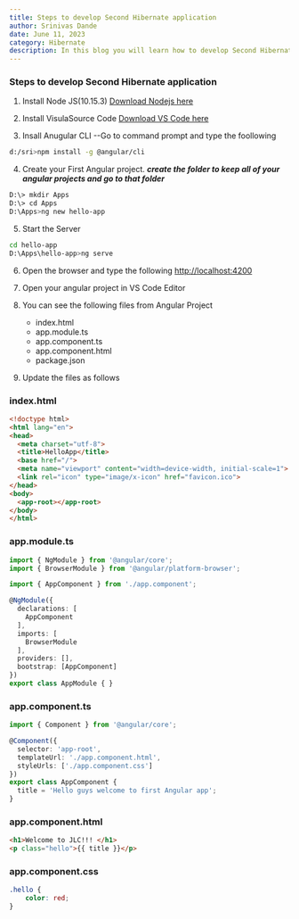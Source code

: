 ```yaml
---
title: Steps to develop Second Hibernate application
author: Srinivas Dande
date: June 11, 2023
category: Hibernate
description: In this blog you will learn how to develop Second Hibernate application step by step
---
```


### Steps to develop Second Hibernate application

1. Install Node JS(10.15.3)
   [Download Nodejs here](https://nodejs.org/en)

2. Install VisulaSource Code
   [Download VS Code here](https://code.visualstudio.com/Download)

3. Insall Anugular CLI
   --Go to command prompt and type the foollowing

```sh
d:/sri>npm install -g @angular/cli
```

4. Create your First Angular project.
   **_create the folder to keep all of your angular projects and go to that folder_**

```sh
D:\> mkdir Apps
D:\> cd Apps
D:\Apps>ng new hello-app
```

5. Start the Server

```sh
cd hello-app
D:\Apps\hello-app>ng serve
```

6. Open the browser and type the following
   [http://localhost:4200](http://localhost:4200)

7. Open your angular project in VS Code Editor
8. You can see the following files from Angular Project
   - index.html
   - app.module.ts
   - app.component.ts
   - app.component.html
   - package.json


9. Update the files as follows



### index.html 
```html
<!doctype html>
<html lang="en">
<head>
  <meta charset="utf-8">
  <title>HelloApp</title>
  <base href="/">
  <meta name="viewport" content="width=device-width, initial-scale=1">
  <link rel="icon" type="image/x-icon" href="favicon.ico">
</head>
<body>
  <app-root></app-root>
</body>
</html>
```


### app.module.ts
```ts
import { NgModule } from '@angular/core';
import { BrowserModule } from '@angular/platform-browser';

import { AppComponent } from './app.component';

@NgModule({
  declarations: [
    AppComponent
  ],
  imports: [
    BrowserModule
  ],
  providers: [],
  bootstrap: [AppComponent]
})
export class AppModule { }

```

### app.component.ts 
```ts 
import { Component } from '@angular/core';

@Component({
  selector: 'app-root',
  templateUrl: './app.component.html',
  styleUrls: ['./app.component.css']
})
export class AppComponent {
  title = 'Hello guys welcome to first Angular app';
}

```

### app.component.html
```html
<h1>Welcome to JLC!!! </h1>
<p class="hello">{{ title }}</p>
```

### app.component.css
```css
.hello {
    color: red;
}
```
